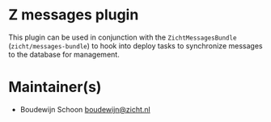 # Z messages plugin

This plugin can be used in conjunction with the `ZichtMessagesBundle`
(`zicht/messages-bundle`) to hook into deploy tasks to synchronize messages to
the database for management.

# Maintainer(s)
* Boudewijn Schoon <boudewijn@zicht.nl>
